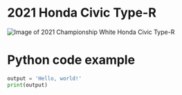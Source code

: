 # 2021 Honda Civic Type-R

![Image of 2021 Championship White Honda Civic Type-R](https://media.wired.com/photos/5956db206fe644353cd9f999/master/w_1920,c_limit/Honda-TopArt.jpg)

# Python code example

``` python
output = 'Hello, world!'
print(output)
```
